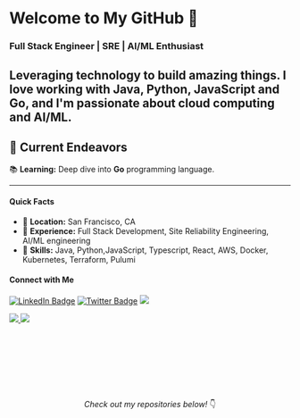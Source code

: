 
# Welcome to My GitHub 👋

### Full Stack Engineer | SRE | AI/ML Enthusiast

Leveraging technology to build amazing things. I love working with Java, Python, JavaScript and Go, and I'm passionate about cloud computing and AI/ML.
----

## 🚀 **Current Endeavors**
📚 **Learning:** Deep dive into **Go** programming language.


---

#### Quick Facts
- 📍 **Location:** San Francisco, CA
- 💼 **Experience:** Full Stack Development, Site Reliability Engineering, AI/ML engineering
- 🚀 **Skills:** Java, Python,JavaScript, Typescript, React, AWS, Docker, Kubernetes, Terraform, Pulumi

#### Connect with Me
[![LinkedIn Badge](https://img.shields.io/badge/-LinkedIn-blue?style=flat-square&logo=LinkedIn&logoColor=white&link=https://www.linkedin.com/in/krthikeyanvelusamy/)](https://www.linkedin.com/in/krthikeyanvelusamy/)
[![Twitter Badge](https://img.shields.io/badge/-Twitter-1DA1F2?style=flat-square&logo=Twitter&logoColor=white&link=https://twitter.com/vekacs)](https://twitter.com/vekacs)
![](https://komarev.com/ghpvc/?username=abstractninjatur&style=flat-square)



<a href="https://github.com/abstractninjatur">
   <picture>
      <source
         srcset="https://github-readme-stats.vercel.app/api?username=abstractninjatur&rank_icon=github&show_icons=true&layout=compact&theme=light"
         media="(prefers-color-scheme: light)"
         />
      <source
         srcset="https://github-readme-stats.vercel.app/api?username=abstractninjatur&rank_icon=github&show_icons=true&layout=compact"
         media="(prefers-color-scheme: light), (prefers-color-scheme: no-preference)"
         />
      <img src="https://github-readme-stats.vercel.app/api?username=abstractninjatur&rank_icon=github&show_icons=true" />
   </picture>
</a>

<a href="https://github.com/abstractninjatur">
   <picture>
      <source
         srcset="https://github-readme-stats.vercel.app/api/top-langs/?username=abstractninjatur&layout=donut-vertical&theme=noctis_minimus&ring_color=#2FED80"
         media="(prefers-color-scheme: light)"
         />
      <source
         srcset="https://github-readme-stats.vercel.app/api/top-langs/?username=abstractninjatur&layout=donut-vertical&theme=noctis_minimus&ring_color=#ff0000"
         media="(prefers-color-scheme: light), (prefers-color-scheme: no-preference)"
         />
      <img src="https://github-readme-stats.vercel.app/api/top-langs/?username=abstractninjatur&layout=donut-vertical&theme=noctis_minimus&show_icons=true&ring_color=#ff0000" />
   </picture>
</a>
<br>
<br>
 
<br>


<p align="center" style="margin-top: 100px; margin-bottom: 20px;"><em>Check out my repositories below!</em> 👇</p>

   

